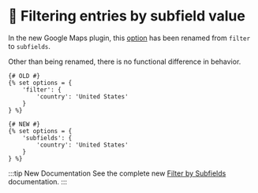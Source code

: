 # 🔧 Filtering entries by subfield value

<update-message/>

In the new Google Maps plugin, this [option](/proximity-search/options/#subfields) has been renamed from `filter` to `subfields`.

Other than being renamed, there is no functional difference in behavior.

```twig
{# OLD #}
{% set options = {
    'filter': {
        'country': 'United States'
    }
} %}

{# NEW #}
{% set options = {
    'subfields': {
        'country': 'United States'
    }
} %}
```

:::tip New Documentation
See the complete new [Filter by Subfields](/guides/filter-by-subfields/) documentation.
:::
